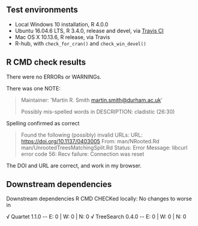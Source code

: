 ## Test environments

* Local Windows 10 installation, R 4.0.0
* Ubuntu 16.04.6 LTS, R 3.4.0, release and devel, via 
  [Travis CI](https://travis-ci.org/ms609/TreeTools)
* Mac OS X 10.13.6, R release, via Travis
* R-hub, with `check_for_cran()` and `check_win_devel()`

## R CMD check results

There were no ERRORs or WARNINGs.

There was one NOTE:

> Maintainer: 'Martin R. Smith <martin.smith@durham.ac.uk>'
> 
> Possibly mis-spelled words in DESCRIPTION:
>   cladistic (26:30)

Spelling confirmed as correct

> Found the following (possibly) invalid URLs:
>  URL: https://doi.org/10.1137/0403005
>    From: man/NRooted.Rd
>          man/UnrootedTreesMatchingSplit.Rd
>    Status: Error
>    Message: libcurl error code 56:
>      	Recv failure: Connection was reset

The DOI and URL are correct, and work in my browser.

## Downstream dependencies

Downstream dependencies R CMD CHECKed locally: No changes to worse in

√ Quartet 1.1.0                          -- E: 0     | W: 0     | N: 0
√ TreeSearch 0.4.0                       -- E: 0     | W: 0     | N: 0

